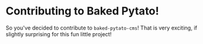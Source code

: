 # Contributing to Baked Pytato!

So you've decided to contribute to `baked-pytato-cms`! That is 
very exciting, if slightly surprising for this fun little project! 
